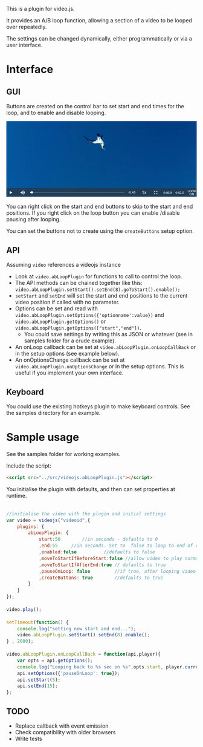 This is a plugin for video.js.

It provides an A/B loop function, allowing a section of a video to be looped over repeatedly.

The settings can be changed dynamically, either programmatically or via a user interface.

Interface
=========

GUI
---

Buttons are created on the control bar to set start and end times for the loop, and to enable and disable looping.

![GUI screeshot](/images/interfaceScreenshot.png "GUI screeshot")

You can right click on the start and end buttons to skip to the start and end positions. If you right click on the loop
button you can enable /disable pausing after looping.  

You can set the buttons not to create using the ```createButtons``` setup option.

API
---

Assuming ```video``` references a videojs instance 
* Look at ```video.abLoopPlugin``` for functions to call to control the loop.
* The API methods can be chained together like this: ```video.abLoopPlugin.setStart().setEnd(8).goToStart().enable();```
* ```setStart``` and ```setEnd``` will set the start and end positions to the current video position if called with no parameter.
* Options can be set and read with ```video.abLoopPlugin.setOptions({'optionname':value})``` and ```video.abLoopPlugin.getOptions()``` or ```video.abLoopPlugin.getOptions(["start","end"])```.
  * You could save settings by writing this as JSON or whatever (see in samples folder for a crude example).
* An onLoop callback can be set at ```video.abLoopPlugin.onLoopCallBack``` or in the setup options (see example below).
* An onOptionsChange callback can be set at ```video.abLoopPlugin.onOptionsChange``` or in the setup options. This is useful if you implement your own interface.

Keyboard
--------

You could use the existing hotkeys plugin to make keyboard controls. See the samples directory for an example.

Sample usage
============

See the samples folder for working examples. 

Include the script:

```html
<script src="../src/videojs.abLoopPlugin.js"></script>
```

You initialise the plugin with defaults, and then can set properties at runtime.

```javascript

//initialise the video with the plugin and initial settings
var video = videojs("videoid",{
	plugins: {
		abLoopPlugin: {
			start:50    	//in seconds - defaults to 0
			,end:55    	//in seconds. Set to  false to loop to end of video. Defaults to false
			,enabled:false			//defaults to false
			,moveToStartIfBeforeStart:false //allow video to play normally before the loop section? defaults to true
			,moveToStartIfAfterEnd:true	// defaults to true
			,pauseOnLoop: false     	//if true, after looping video will pause. Defaults to false
			,createButtons: true		//defaults to true
		}
	}
});

video.play();

setTimeout(function() { 
	console.log("setting new start and end...");
	video.abLoopPlugin.setStart().setEnd(8).enable();
} , 2000);

video.abLoopPlugin.onLoopCallBack = function(api,player){
	var opts = api.getOptions();
	console.log("Looping back to %s sec on %s",opts.start, player.currentSrc() );
	api.setOptions({'pauseOnLoop': true}); 
	api.setStart(5);
	api.setEnd(15);
};
```

TODO
----

* Replace callback with event emission
* Check compatibility with older browsers
* Write tests
